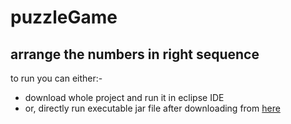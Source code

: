 # puzzleGame

## arrange the numbers in right sequence
to run you can either:-<br>
  - download whole project and run it in eclipse IDE<br>
  - or, directly run executable jar file after downloading from [here](/dis/puzzle.jar)



